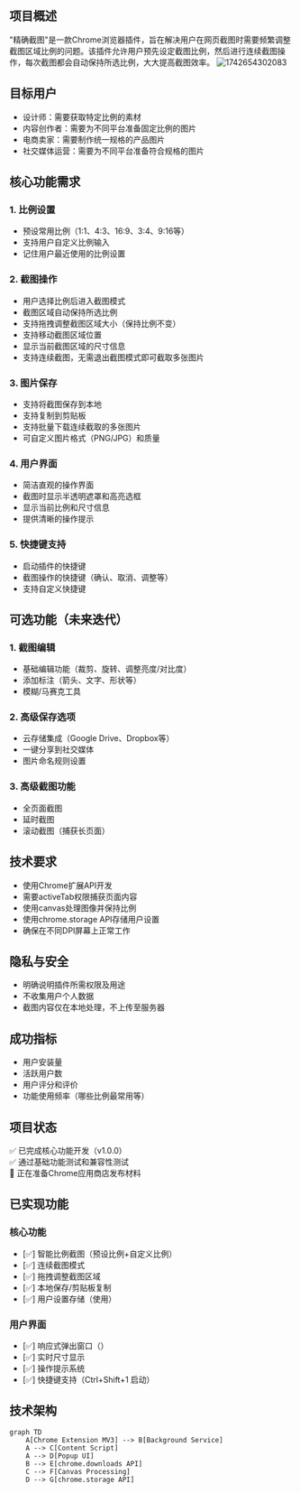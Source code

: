 ## 项目概述
"精确截图"是一款Chrome浏览器插件，旨在解决用户在网页截图时需要频繁调整截图区域比例的问题。该插件允许用户预先设定截图比例，然后进行连续截图操作，每次截图都会自动保持所选比例，大大提高截图效率。
![1742654302083](https://github.com/user-attachments/assets/26fe1cc1-f903-418e-b308-513f4babea5f)

## 目标用户
- 设计师：需要获取特定比例的素材
- 内容创作者：需要为不同平台准备固定比例的图片
- 电商卖家：需要制作统一规格的产品图片
- 社交媒体运营：需要为不同平台准备符合规格的图片
## 核心功能需求
### 1. 比例设置
- 预设常用比例（1:1、4:3、16:9、3:4、9:16等）
- 支持用户自定义比例输入
- 记住用户最近使用的比例设置
### 2. 截图操作
- 用户选择比例后进入截图模式
- 截图区域自动保持所选比例
- 支持拖拽调整截图区域大小（保持比例不变）
- 支持移动截图区域位置
- 显示当前截图区域的尺寸信息
- 支持连续截图，无需退出截图模式即可截取多张图片
### 3. 图片保存
- 支持将截图保存到本地
- 支持复制到剪贴板
- 支持批量下载连续截取的多张图片
- 可自定义图片格式（PNG/JPG）和质量
### 4. 用户界面
- 简洁直观的操作界面
- 截图时显示半透明遮罩和高亮选框
- 显示当前比例和尺寸信息
- 提供清晰的操作提示
### 5. 快捷键支持
- 启动插件的快捷键
- 截图操作的快捷键（确认、取消、调整等）
- 支持自定义快捷键
## 可选功能（未来迭代）
### 1. 截图编辑
- 基础编辑功能（裁剪、旋转、调整亮度/对比度）
- 添加标注（箭头、文字、形状等）
- 模糊/马赛克工具
### 2. 高级保存选项
- 云存储集成（Google Drive、Dropbox等）
- 一键分享到社交媒体
- 图片命名规则设置
### 3. 高级截图功能
- 全页面截图
- 延时截图
- 滚动截图（捕获长页面）
## 技术要求
- 使用Chrome扩展API开发
- 需要activeTab权限捕获页面内容
- 使用canvas处理图像并保持比例
- 使用chrome.storage API存储用户设置
- 确保在不同DPI屏幕上正常工作
## 隐私与安全
- 明确说明插件所需权限及用途
- 不收集用户个人数据
- 截图内容仅在本地处理，不上传至服务器
## 成功指标
- 用户安装量
- 活跃用户数
- 用户评分和评价
- 功能使用频率（哪些比例最常用等）

## 项目状态
✅ 已完成核心功能开发（v1.0.0）  
✅ 通过基础功能测试和兼容性测试  
🔄 正在准备Chrome应用商店发布材料

## 已实现功能
### 核心功能
- [✅] 智能比例截图（预设比例+自定义比例）
- [✅] 连续截图模式
- [✅] 拖拽调整截图区域
- [✅] 本地保存/剪贴板复制
- [✅] 用户设置存储（使用<mcfile name="helpers.js" path="d:\PRODUCT\比例截图\utils\helpers.js"></mcfile>）

### 用户界面
- [✅] 响应式弹出窗口（<mcfile name="popup.html" path="d:\PRODUCT\比例截图\popup\popup.html"></mcfile>）
- [✅] 实时尺寸显示
- [✅] 操作提示系统
- [✅] 快捷键支持（Ctrl+Shift+1 启动）

## 技术架构
```mermaid
graph TD
    A[Chrome Extension MV3] --> B[Background Service]
    A --> C[Content Script]
    A --> D[Popup UI]
    B --> E[chrome.downloads API]
    C --> F[Canvas Processing]
    D --> G[chrome.storage API]
```
